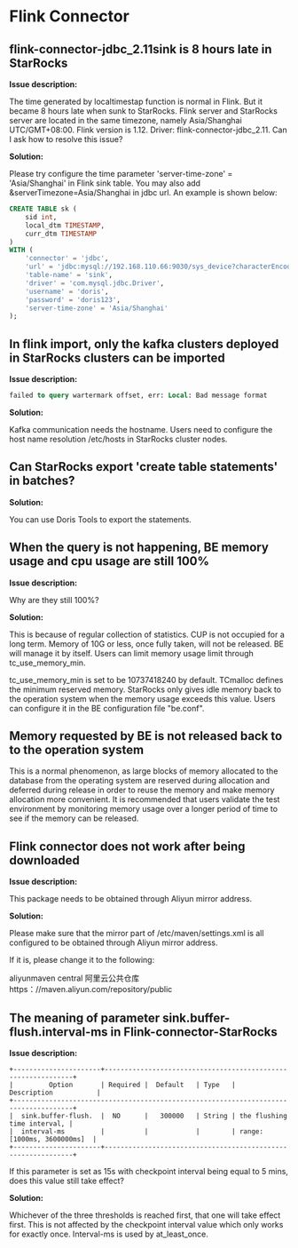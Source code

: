 # Flink Connector

## flink-connector-jdbc_2.11sink is 8 hours late in StarRocks

**Issue description:**

The time generated by localtimestap function is normal in Flink. But it became 8 hours late when sunk to StarRocks. Flink server and StarRocks server are located in the same timezone, namely Asia/Shanghai UTC/GMT+08:00. Flink version is 1.12. Driver: flink-connector-jdbc_2.11. Can I ask how to resolve this issue?

**Solution:**

Please try configure the time parameter 'server-time-zone' = 'Asia/Shanghai' in Flink sink table. You may also add &serverTimezone=Asia/Shanghai in jdbc url. An example is shown below:

```sql
CREATE TABLE sk (
    sid int,
    local_dtm TIMESTAMP,
    curr_dtm TIMESTAMP
)
WITH (
    'connector' = 'jdbc',
    'url' = 'jdbc:mysql://192.168.110.66:9030/sys_device?characterEncoding=utf-8&serverTimezone=Asia/Shanghai',
    'table-name' = 'sink',
    'driver' = 'com.mysql.jdbc.Driver',
    'username' = 'doris',
    'password' = 'doris123',
    'server-time-zone' = 'Asia/Shanghai'
);
```

## In flink import, only the kafka clusters deployed in StarRocks clusters can be imported

**Issue description:**

```SQL
failed to query wartermark offset, err: Local: Bad message format
```

**Solution:**

Kafka communication needs the hostname. Users need to configure the host name resolution /etc/hosts in StarRocks cluster nodes.

## Can StarRocks export 'create table statements' in batches?

**Solution:**

You can use Doris Tools to export the statements.

## When the query is not happening, BE memory usage and cpu usage are still 100%

**Issue description:**

Why are they still 100%?

**Solution:**

This is because of regular collection of statistics. CUP is not occupied for a long term. Memory of 10G or less, once fully taken, will not be released. BE will manage it by itself. Users can limit memory usage limit through tc_use_memory_min.

tc_use_memory_min is set to be 10737418240 by default. TCmalloc defines the minimum reserved memory. StarRocks only gives idle memory back to the operation system when the memory usage exceeds this value. Users can configure it in the BE configuration file "be.conf".

## Memory requested by BE is not released back to to the operation system

This is a normal phenomenon, as large blocks of memory allocated to the database from the operating system are reserved during allocation and deferred during release in order to reuse the memory and make memory allocation more convenient. It is recommended that users validate the test environment by monitoring memory usage over a longer period of time to see if the memory can be released.

## Flink connector does not work after being downloaded

**Issue description:**

This package needs to be obtained through Aliyun mirror address.

**Solution:**

Please make sure that the mirror part of /etc/maven/settings.xml is all configured to be obtained through Aliyun mirror address.

If it is, please change it to the following:

 <mirror>
    <id>aliyunmaven </id>
    <mirrorf>central</mirrorf>
    <name>阿里云公共仓库</name>
    <url>https：//maven.aliyun.com/repository/public</url>
</mirror>

## The meaning of parameter sink.buffer-flush.interval-ms in Flink-connector-StarRocks

**Issue description:**

```plain text
+----------------------+--------------------------------------------------------------+
|         Option       | Required |  Default   | Type   |       Description           |
+-------------------------------------------------------------------------------------+
|  sink.buffer-flush.  |  NO      |   300000   | String | the flushing time interval, |
|  interval-ms         |          |            |        | range: [1000ms, 3600000ms]  |
+----------------------+--------------------------------------------------------------+
```

If this parameter is set as 15s with checkpoint interval being equal to 5 mins, does this value still take effect?

**Solution:**

Whichever of the three thresholds is reached first, that one will take effect first. This is not affected by the checkpoint interval value which only works for exactly once. Interval-ms is used by at_least_once.
